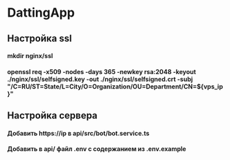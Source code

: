 # DattingApp

## Настройка ssl
#### mkdir nginx/ssl
#### openssl req -x509 -nodes -days 365 -newkey rsa:2048 -keyout ./nginx/ssl/selfsigned.key -out ./nginx/ssl/selfsigned.crt -subj "/C=RU/ST=State/L=City/O=Organization/OU=Department/CN=${vps_ip}"

## Настройка сервера
#### Добавить https://ip в api/src/bot/bot.service.ts
#### Добавить в api/ файл .env с содержанием из .env.example
